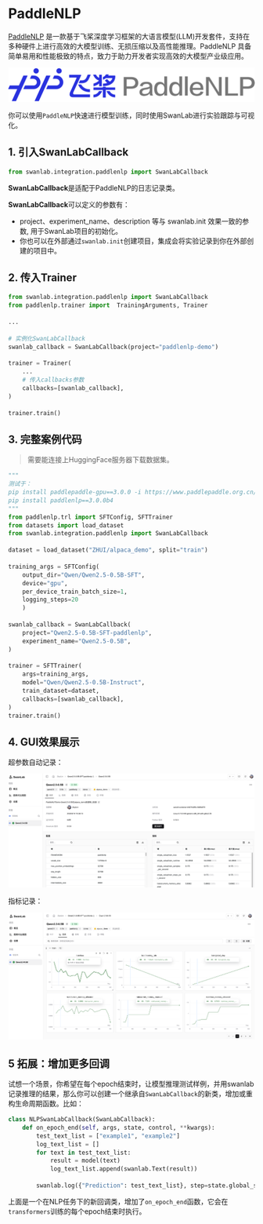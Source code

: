 # PaddleNLP

[PaddleNLP](https://github.com/PaddlePaddle/PaddleNLP) 是一款基于飞桨深度学习框架的大语言模型(LLM)开发套件，支持在多种硬件上进行高效的大模型训练、无损压缩以及高性能推理。PaddleNLP 具备简单易用和性能极致的特点，致力于助力开发者实现高效的大模型产业级应用。

![paddlenlp-image](./paddlenlp/logo.png)

你可以使用`PaddleNLP`快速进行模型训练，同时使用SwanLab进行实验跟踪与可视化。

## 1. 引入SwanLabCallback

```python
from swanlab.integration.paddlenlp import SwanLabCallback
```

**SwanLabCallback**是适配于PaddleNLP的日志记录类。

**SwanLabCallback**可以定义的参数有：

- project、experiment_name、description 等与 swanlab.init 效果一致的参数, 用于SwanLab项目的初始化。
- 你也可以在外部通过`swanlab.init`创建项目，集成会将实验记录到你在外部创建的项目中。

## 2. 传入Trainer

```python (1,7,12)
from swanlab.integration.paddlenlp import SwanLabCallback
from paddlenlp.trainer import  TrainingArguments, Trainer

...

# 实例化SwanLabCallback
swanlab_callback = SwanLabCallback(project="paddlenlp-demo")

trainer = Trainer(
    ...
    # 传入callbacks参数
    callbacks=[swanlab_callback],
)

trainer.train()
```

## 3. 完整案例代码

> 需要能连接上HuggingFace服务器下载数据集。

```python {8,19,28}
"""
测试于：
pip install paddlepaddle-gpu==3.0.0 -i https://www.paddlepaddle.org.cn/packages/stable/cu126/
pip install paddlenlp==3.0.0b4
"""
from paddlenlp.trl import SFTConfig, SFTTrainer
from datasets import load_dataset
from swanlab.integration.paddlenlp import SwanLabCallback

dataset = load_dataset("ZHUI/alpaca_demo", split="train")

training_args = SFTConfig(
    output_dir="Qwen/Qwen2.5-0.5B-SFT",
    device="gpu",
    per_device_train_batch_size=1,
    logging_steps=20
    )

swanlab_callback = SwanLabCallback(
    project="Qwen2.5-0.5B-SFT-paddlenlp",
    experiment_name="Qwen2.5-0.5B",
)

trainer = SFTTrainer(
    args=training_args,
    model="Qwen/Qwen2.5-0.5B-Instruct",
    train_dataset=dataset,
    callbacks=[swanlab_callback],
)
trainer.train()
```

## 4. GUI效果展示

超参数自动记录：

![ig-paddlenlp-gui-1](./paddlenlp/config.png)

指标记录：

![ig-paddlenlp-gui-2](./paddlenlp/chart.png)


## 5 拓展：增加更多回调

试想一个场景，你希望在每个epoch结束时，让模型推理测试样例，并用swanlab记录推理的结果，那么你可以创建一个继承自`SwanLabCallback`的新类，增加或重构生命周期函数。比如：

```python
class NLPSwanLabCallback(SwanLabCallback):    
    def on_epoch_end(self, args, state, control, **kwargs):
        test_text_list = ["example1", "example2"]
        log_text_list = []
        for text in test_text_list:
            result = model(text)
            log_text_list.append(swanlab.Text(result))
            
        swanlab.log({"Prediction": test_text_list}, step=state.global_step)
```

上面是一个在NLP任务下的新回调类，增加了`on_epoch_end`函数，它会在`transformers`训练的每个epoch结束时执行。